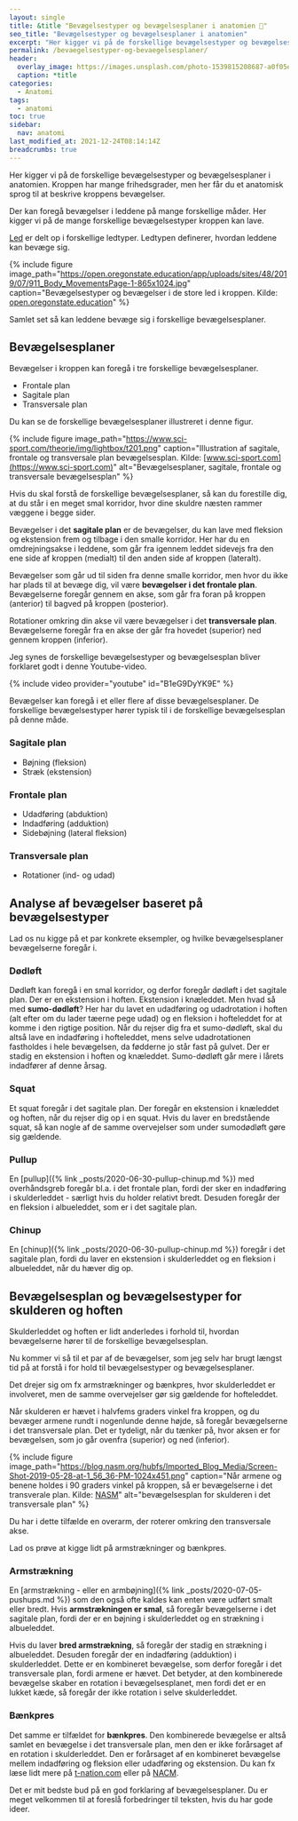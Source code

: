 ```yaml
---
layout: single
title: &title "Bevægelsestyper og bevægelsesplaner i anatomien 🔧"
seo_title: "Bevægelsestyper og bevægelsesplaner i anatomien"
excerpt: "Her kigger vi på de forskellige bevægelsestyper og bevægelsesplaner i anatomien. Kroppen har mange frihedsgrader, men her får du et anatomisk sprog til at beskrive kroppens bevægelser."
permalink: /bevaegelsestyper-og-bevaegelsesplaner/
header:
  overlay_image: https://images.unsplash.com/photo-1539815208687-a0f05e15d601?ixlib=rb-1.2.1&ixid=eyJhcHBfaWQiOjEyMDd9&auto=format&fit=crop&h=630&w=1200&q=10
  caption: *title
categories:
  - Anatomi
tags:
  - anatomi
toc: true
sidebar:
  nav: anatomi
last_modified_at: 2021-12-24T08:14:14Z
breadcrumbs: true
---
```


Her kigger vi på de forskellige bevægelsestyper og bevægelsesplaner i anatomien. Kroppen har mange frihedsgrader, men her får du et anatomisk sprog til at beskrive kroppens bevægelser.

Der kan foregå bevægelser i leddene på mange forskellige måder. Her kigger vi på de mange forskellige bevægelsestyper kroppen kan lave.

[Led](/led/) er delt op i forskellige ledtyper. Ledtypen definerer, hvordan leddene kan bevæge sig.

{% include figure image_path="https://open.oregonstate.education/app/uploads/sites/48/2019/07/911_Body_MovementsPage-1-865x1024.jpg" caption="Bevægelsestyper og bevægelser i de store led i kroppen. Kilde: [open.oregonstate.education](https://open.oregonstate.education/aandp/chapter/9-5-types-of-body-movements/)" %}

Samlet set så kan leddene bevæge sig i forskellige bevægelsesplaner.

## Bevægelsesplaner

Bevægelser i kroppen kan foregå i tre forskellige bevægelsesplaner.

- Frontale plan
- Sagitale plan
- Transversale plan

Du kan se de forskellige bevægelsesplaner illustreret i denne figur.

{% include figure image_path="https://www.sci-sport.com/theorie/img/lightbox/t201.png" caption="Illustration af sagitale, frontale og transversale plan bevægelsesplan. Kilde: [www.sci-sport.com](https://www.sci-sport.com)" alt="Bevægelsesplaner, sagitale, frontale og transversale bevægelsesplan" %}

Hvis du skal forstå de forskellige bevægelsesplaner, så kan du forestille dig, at du står i en meget smal korridor, hvor dine skuldre næsten rammer væggene i begge sider.

Bevægelser i det **sagitale plan** er de bevægelser, du kan lave med fleksion og ekstension frem og tilbage i den smalle korridor. Her har du en omdrejningsakse i leddene, som går fra igennem leddet sidevejs fra den ene side af kroppen (medialt) til den anden side af kroppen (lateralt).

Bevægelser som går ud til siden fra denne smalle korridor, men hvor du ikke har plads til at bevæge dig, vil være **bevægelser i det frontale plan**. Bevægelserne foregår gennem en akse, som går fra foran på kroppen (anterior) til bagved på kroppen (posterior).

Rotationer omkring din akse vil være bevægelser i det **transversale plan**. Bevægelserne foregår fra en akse der går fra hovedet (superior) ned gennem kroppen (inferior).

Jeg synes de forskellige bevægelsestyper og bevægelsesplan bliver forklaret godt i denne Youtube-video.

{% include video provider="youtube" id="B1eG9DyYK9E" %}

Bevægelser kan foregå i et eller flere af disse bevægelsesplaner. De forskellige bevægelsestyper hører typisk til i de forskellige bevægelsesplan på denne måde.

### Sagitale plan

- Bøjning (fleksion)
- Stræk (ekstension)

### Frontale plan

- Udadføring (abduktion)
- Indadføring (adduktion)
- Sidebøjning (lateral fleksion)

### Transversale plan

- Rotationer (ind- og udad)

## Analyse af bevægelser baseret på bevægelsestyper

Lad os nu kigge på et par konkrete eksempler, og hvilke bevægelsesplaner bevægelserne foregår i.

### Dødløft

Dødløft kan foregå i en smal korridor, og derfor foregår dødløft i det sagitale plan. Der er en ekstension i hoften. Ekstension i knæleddet. Men hvad så med **sumo-dødløft**? Her har du lavet en udadføring og udadrotation i hoften (alt efter om du lader tæerne pege udad) og en fleksion i hofteleddet for at komme i den rigtige position. Når du rejser dig fra et sumo-dødløft, skal du altså lave en indadføring i hofteleddet, mens selve udadrotationen fastholdes i hele bevægelsen, da fødderne jo står fast på gulvet. Der er stadig en ekstension i hoften og knæleddet. Sumo-dødløft går mere i lårets indadfører af denne årsag.

### Squat

Et squat foregår i det sagitale plan. Der foregår en ekstension i knæleddet og hoften, når du rejser dig op i en squat. Hvis du laver en bredstående squat, så kan nogle af de samme overvejelser som under sumodødløft gøre sig gældende.

### Pullup

En [pullup]({% link _posts/2020-06-30-pullup-chinup.md %}) med overhåndsgreb foregår bl.a. i det frontale plan, fordi der sker en indadføring i skulderleddet - særligt hvis du holder relativt bredt. Desuden foregår der en fleksion i albueleddet, som er i det sagitale plan.

### Chinup

En [chinup]({% link _posts/2020-06-30-pullup-chinup.md %}) foregår i det sagitale plan, fordi du laver en ekstension i skulderleddet og en fleksion i albueleddet, når du hæver dig op.

## Bevægelsesplan og bevægelsestyper for skulderen og hoften

Skulderleddet og hoften er lidt anderledes i forhold til, hvordan bevægelserne hører til de forskellige bevægelsesplan.

Nu kommer vi så til et par af de bevægelser, som jeg selv har brugt længst tid på at forstå i for hold til bevægelsestyper og bevægelsesplaner.

Det drejer sig om fx armstrækninger og bænkpres, hvor skulderleddet er involveret, men de samme overvejelser gør sig gældende for hofteleddet.

Når skulderen er hævet i halvfems graders vinkel fra kroppen, og du bevæger armene rundt i nogenlunde denne højde, så foregår bevægelserne i det transversale plan. Det er tydeligt, når du tænker på, hvor aksen er for bevægelsen, som jo går ovenfra (superior) og ned (inferior).

{% include figure image_path="https://blog.nasm.org/hubfs/Imported_Blog_Media/Screen-Shot-2019-05-28-at-1_56_36-PM-1024x451.png" caption="Når armene og benene holdes i 90 graders vinkel på kroppen, så er bevægelserne i det transverale plan. Kilde: [NASM](https://blog.nasm.org/exercise-programming/sagittal-frontal-traverse-planes-explained-with-exercises)" alt="bevægelsesplan for skulderen i det transversale plan" %}

Du har i dette tilfælde en overarm, der roterer omkring den transversale akse.

Lad os prøve at kigge lidt på armstrækninger og bænkpres.

### Armstrækning

En [armstrækning - eller en armbøjning]({% link _posts/2020-07-05-pushups.md %}) som den også ofte kaldes kan enten være udført smalt eller bredt. Hvis **armstrækningen er smal**, så foregår bevægelserne i det sagitale plan, fordi der er en bøjning i skulderleddet og en strækning i albueleddet.

Hvis du laver **bred armstrækning**, så foregår der stadig en strækning i albueleddet. Desuden foregår der en indadføring (adduktion) i skulderleddet. Dette er en kombineret bevægelse, som derfor foregår i det transversale plan, fordi armene er hævet. Det betyder, at den kombinerede bevægelse skaber en rotation i bevægelsesplanet, men fordi det er en lukket kæde, så foregår der ikke rotation i selve skulderleddet.

### Bænkpres

Det samme er tilfældet for **bænkpres**. Den kombinerede bevægelse er altså samlet en bevægelse i det transversale plan, men den er ikke forårsaget af en rotation i skulderleddet. Den er forårsaget af en kombineret bevægelse mellem indadføring og fleksion eller udadføring og ekstension. Du kan fx læse lidt mere på [t-nation.com](https://www.t-nation.com/training/5-things-you-need-to-know-about-every-exercise) eller på [NACM](https://blog.nasm.org/exercise-programming/sagittal-frontal-traverse-planes-explained-with-exercises).

Det er mit bedste bud på en god forklaring af bevægelsesplaner. Du er meget velkommen til at foreslå forbedringer til teksten, hvis du har gode ideer.
